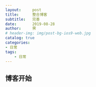 ```yaml
---
layout:     post
title:      整合博客
subtitle:   完善
date:       2019-08-28
author:     霁
# header-img: img/post-bg-ios9-web.jpg
catalog: true
categories:
- 日常
tags:
    - 日常
---
```


## 博客开始
